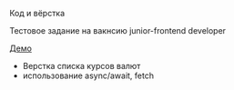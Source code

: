 Код и вёрстка

Тестовое задание на вакнсию junior-frontend developer

[Демо](https://mich-man.ru/projects/exchange-rates/)

- Верстка списка курсов валют
- использование async/await, fetch 